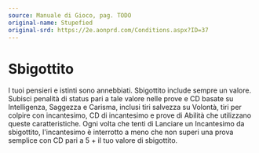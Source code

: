 ```yaml
---
source: Manuale di Gioco, pag. TODO
original-name: Stupefied
original-srd: https://2e.aonprd.com/Conditions.aspx?ID=37
---
```


# Sbigottito

I tuoi pensieri e istinti sono annebbiati. Sbigottito include sempre un valore.
Subisci penalità di status pari a tale valore nelle prove e CD basate su
Intelligenza, Saggezza e Carisma, inclusi tiri salvezza su Volontà, tiri per
colpire con incantesimo, CD di incantesimo e prove di Abilità che utilizzano
queste caratteristiche. Ogni volta che tenti di Lanciare un Incantesimo da
sbigottito, l'incantesimo è interrotto a meno che non superi una prova semplice
con CD pari a 5 + il tuo valore di sbigottito.
